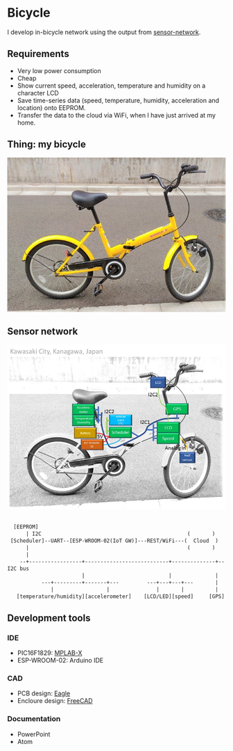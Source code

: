# Bicycle

I develop in-bicycle network using the output from [sensor-network](https://github.com/araobp/sensor-network).

## Requirements

- Very low power consumption
- Cheap
- Show current speed, acceleration, temperature and humidity on a character LCD
- Save time-series data (speed, temperature, humidity, acceleration and location) onto EEPROM.
- Transfer the data to the cloud via WiFi, when I have just arrived at my home.

## Thing: my bicycle

![bicycle](./doc/bicycle.jpg)

## Sensor network

![network](./doc/network.jpg)

```

  [EEPROM]
      | I2C                                               (       )
 [Scheduler]--UART--[ESP-WROOM-02(IoT GW)]---REST/WiFi---(  Cloud  )
      |                                                   (       )
      |                                                      
    --+-----------------+---------------------------+--------------+-- I2C bus
                        |                           |              |
           ---+---------+-------+---         ---+---+---+---       |
              |                 |               |       |          |
   [temperature/humidity][accelerometer]    [LCD/LED][speed]     [GPS]
```

## Development tools

### IDE
- PIC16F1829: [MPLAB-X](http://www.microchip.com/mplab/mplab-x-ide)
- ESP-WROOM-02: Arduino IDE

### CAD
- PCB design: [Eagle](https://www.autodesk.com/products/eagle/overview)
- Encloure design: [FreeCAD](https://www.freecadweb.org/)

### Documentation
- PowerPoint
- Atom
